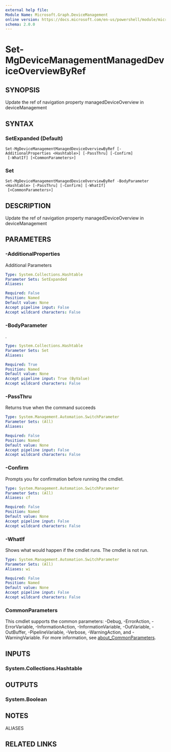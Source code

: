 ```yaml
---
external help file:
Module Name: Microsoft.Graph.DeviceManagement
online version: https://docs.microsoft.com/en-us/powershell/module/microsoft.graph.devicemanagement/set-mgdevicemanagementmanageddeviceoverviewbyref
schema: 2.0.0
---
```


# Set-MgDeviceManagementManagedDeviceOverviewByRef

## SYNOPSIS
Update the ref of navigation property managedDeviceOverview in deviceManagement

## SYNTAX

### SetExpanded (Default)
```
Set-MgDeviceManagementManagedDeviceOverviewByRef [-AdditionalProperties <Hashtable>] [-PassThru] [-Confirm]
 [-WhatIf] [<CommonParameters>]
```

### Set
```
Set-MgDeviceManagementManagedDeviceOverviewByRef -BodyParameter <Hashtable> [-PassThru] [-Confirm] [-WhatIf]
 [<CommonParameters>]
```

## DESCRIPTION
Update the ref of navigation property managedDeviceOverview in deviceManagement

## PARAMETERS

### -AdditionalProperties
Additional Parameters

```yaml
Type: System.Collections.Hashtable
Parameter Sets: SetExpanded
Aliases:

Required: False
Position: Named
Default value: None
Accept pipeline input: False
Accept wildcard characters: False
```

### -BodyParameter
.

```yaml
Type: System.Collections.Hashtable
Parameter Sets: Set
Aliases:

Required: True
Position: Named
Default value: None
Accept pipeline input: True (ByValue)
Accept wildcard characters: False
```

### -PassThru
Returns true when the command succeeds

```yaml
Type: System.Management.Automation.SwitchParameter
Parameter Sets: (All)
Aliases:

Required: False
Position: Named
Default value: None
Accept pipeline input: False
Accept wildcard characters: False
```

### -Confirm
Prompts you for confirmation before running the cmdlet.

```yaml
Type: System.Management.Automation.SwitchParameter
Parameter Sets: (All)
Aliases: cf

Required: False
Position: Named
Default value: None
Accept pipeline input: False
Accept wildcard characters: False
```

### -WhatIf
Shows what would happen if the cmdlet runs.
The cmdlet is not run.

```yaml
Type: System.Management.Automation.SwitchParameter
Parameter Sets: (All)
Aliases: wi

Required: False
Position: Named
Default value: None
Accept pipeline input: False
Accept wildcard characters: False
```

### CommonParameters
This cmdlet supports the common parameters: -Debug, -ErrorAction, -ErrorVariable, -InformationAction, -InformationVariable, -OutVariable, -OutBuffer, -PipelineVariable, -Verbose, -WarningAction, and -WarningVariable. For more information, see [about_CommonParameters](http://go.microsoft.com/fwlink/?LinkID=113216).

## INPUTS

### System.Collections.Hashtable

## OUTPUTS

### System.Boolean

## NOTES

ALIASES

## RELATED LINKS

